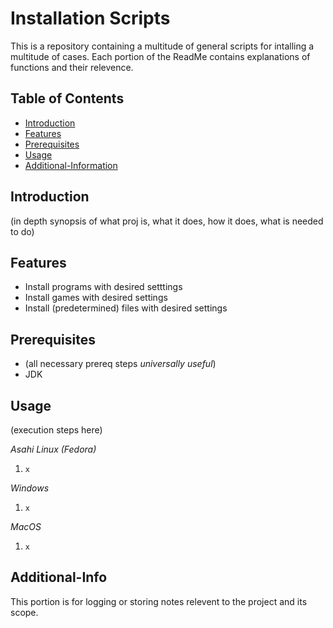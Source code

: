 # Installation Scripts

This is a repository containing a multitude of general scripts for intalling a multitude of cases. Each portion of the ReadMe contains explanations of functions and their relevence.

## Table of Contents
- [Introduction](#introduction)
- [Features](#features)
- [Prerequisites](#prerequisites)
- [Usage](#usage)
- [Additional-Information](#Additional-Info)

## Introduction

(in depth synopsis of what proj is, what it does, how it does, what is needed to do)

## Features

- Install programs with desired setttings
- Install games with desired settings
- Install (predetermined) files with desired settings

## Prerequisites

- (all necessary prereq steps *universally useful*)
- JDK

## Usage
(execution steps here)

_Asahi Linux (Fedora)_
1. `x`

_Windows_
1. `x`

_MacOS_
1. `x`

## Additional-Info

This portion is for logging or storing notes relevent to the project and its scope.